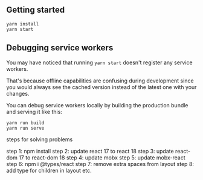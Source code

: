 ## Getting started

```
yarn install
yarn start
```

## Debugging service workers

You may have noticed that running `yarn start` doesn't register any service workers.

That's because offline capabilities are confusing during development since you would always see the cached version
instead of the latest one with your changes.

You can debug service workers locally by building the production bundle and serving it like this:

```
yarn run build
yarn run serve
```

steps for solving problems

step 1: npm install
step 2: update react 17 to react 18
step 3: update react-dom 17 to react-dom 18
step 4: update mobx
step 5: update mobx-react
step 6: npm i @types/react
step 7: remove extra spaces from layout
step 8: add type for children in layout etc.
